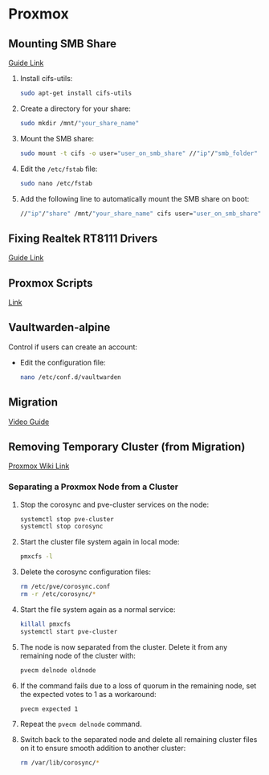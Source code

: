 # Proxmox

## Mounting SMB Share
[Guide Link](https://support.zadarastorage.com/hc/en-us/articles/213024986-How-to-Mount-a-SMB-Share-in-Ubuntu)

1. Install cifs-utils:
    ```bash
    sudo apt-get install cifs-utils
    ```

2. Create a directory for your share:
    ```bash
    sudo mkdir /mnt/"your_share_name"
    ```

3. Mount the SMB share:
    ```bash
    sudo mount -t cifs -o user="user_on_smb_share" //"ip"/"smb_folder" /mnt/"your_share_name"
    ```

4. Edit the `/etc/fstab` file:
    ```bash
    sudo nano /etc/fstab
    ```

5. Add the following line to automatically mount the SMB share on boot:
    ```bash
    //"ip"/"share" /mnt/"your_share_name" cifs user="user_on_smb_share",password="password",uid="user_on_machine",users 0 0
    ```

## Fixing Realtek RT8111 Drivers
[Guide Link](https://medium.com/@pattapongj/how-to-fix-network-issues-after-upgrading-proxmox-from-7-to-8-and-encountering-the-r8169-error-d2e322cc26ed)

## Proxmox Scripts
[Link](https://tteck.github.io/Proxmox/)

## Vaultwarden-alpine
Control if users can create an account:
- Edit the configuration file:
    ```bash
    nano /etc/conf.d/vaultwarden
    ```

## Migration
[Video Guide](https://www.youtube.com/watch?v=E60_FC967YE)

## Removing Temporary Cluster (from Migration)
[Proxmox Wiki Link](https://pve.proxmox.com/wiki/Cluster_Manager)

### Separating a Proxmox Node from a Cluster

1. Stop the corosync and pve-cluster services on the node:
    ```bash
    systemctl stop pve-cluster
    systemctl stop corosync
    ```

2. Start the cluster file system again in local mode:
    ```bash
    pmxcfs -l
    ```

3. Delete the corosync configuration files:
    ```bash
    rm /etc/pve/corosync.conf
    rm -r /etc/corosync/*
    ```

4. Start the file system again as a normal service:
    ```bash
    killall pmxcfs
    systemctl start pve-cluster
    ```

5. The node is now separated from the cluster. Delete it from any remaining node of the cluster with:
    ```bash
    pvecm delnode oldnode
    ```

6. If the command fails due to a loss of quorum in the remaining node, set the expected votes to 1 as a workaround:
    ```bash
    pvecm expected 1
    ```

7. Repeat the `pvecm delnode` command.

8. Switch back to the separated node and delete all remaining cluster files on it to ensure smooth addition to another cluster:
    ```bash
    rm /var/lib/corosync/*
    ```
